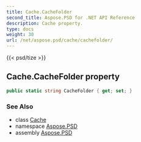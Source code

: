 ```yaml
---
title: Cache.CacheFolder
second_title: Aspose.PSD for .NET API Reference
description: Cache property. 
type: docs
weight: 30
url: /net/aspose.psd/cache/cachefolder/
---
```

{{< psd/tize >}}
## Cache.CacheFolder property

```csharp
public static string CacheFolder { get; set; }
```

### See Also

* class [Cache](../)
* namespace [Aspose.PSD](../../cache/)
* assembly [Aspose.PSD](../../../)


